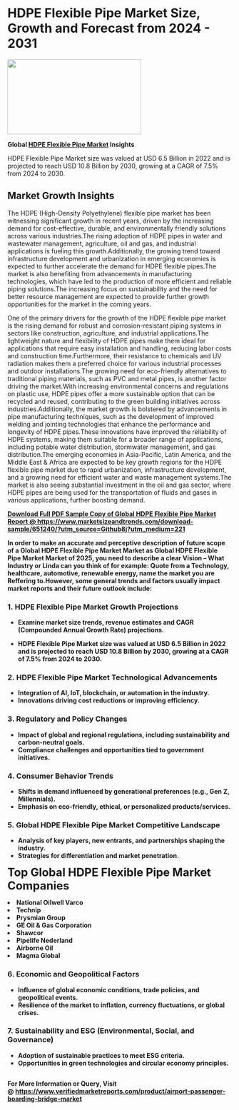 <H1>HDPE Flexible Pipe Market Size, Growth and Forecast from 2024 - 2031</H1><img class="aligncenter size-medium wp-image-584254" src="https://thirdeyenews.in/wp-content/uploads/2024/09/Global-Market-Research-300x168.jpeg" alt="" width="300" height="168" /><p><strong>Global&nbsp;<a href="https://www.marketsizeandtrends.com/download-sample/651240/?utm_source=Github8j?utm_medium=221">HDPE Flexible Pipe Market</a> Insights</strong></p><p>HDPE Flexible Pipe Market size was valued at USD 6.5 Billion in 2022 and is projected to reach USD 10.8 Billion by 2030, growing at a CAGR of 7.5% from 2024 to 2030.</p><p><h2>Market Growth Insights</h2> <p>The HDPE (High-Density Polyethylene) flexible pipe market has been witnessing significant growth in recent years, driven by the increasing demand for cost-effective, durable, and environmentally friendly solutions across various industries.The rising adoption of HDPE pipes in water and wastewater management, agriculture, oil and gas, and industrial applications is fueling this growth.Additionally, the growing trend toward infrastructure development and urbanization in emerging economies is expected to further accelerate the demand for HDPE flexible pipes.The market is also benefiting from advancements in manufacturing technologies, which have led to the production of more efficient and reliable piping solutions.The increasing focus on sustainability and the need for better resource management are expected to provide further growth opportunities for the market in the coming years.</p> <p><strong><a href="download_sample_link"></a></strong></p> <p>One of the primary drivers for the growth of the HDPE flexible pipe market is the rising demand for robust and corrosion-resistant piping systems in sectors like construction, agriculture, and industrial applications.The lightweight nature and flexibility of HDPE pipes make them ideal for applications that require easy installation and handling, reducing labor costs and construction time.Furthermore, their resistance to chemicals and UV radiation makes them a preferred choice for various industrial processes and outdoor installations.The growing need for eco-friendly alternatives to traditional piping materials, such as PVC and metal pipes, is another factor driving the market.With increasing environmental concerns and regulations on plastic use, HDPE pipes offer a more sustainable option that can be recycled and reused, contributing to the green building initiatives across industries.Additionally, the market growth is bolstered by advancements in pipe manufacturing techniques, such as the development of improved welding and jointing technologies that enhance the performance and longevity of HDPE pipes.These innovations have improved the reliability of HDPE systems, making them suitable for a broader range of applications, including potable water distribution, stormwater management, and gas distribution.The emerging economies in Asia-Pacific, Latin America, and the Middle East & Africa are expected to be key growth regions for the HDPE flexible pipe market due to rapid urbanization, infrastructure development, and a growing need for efficient water and waste management systems.The market is also seeing substantial investment in the oil and gas sector, where HDPE pipes are being used for the transportation of fluids and gases in various applications, further boosting demand.<p><strong><a href="get_more_info_link"></p><p><span class=""><strong>Download Full PDF Sample Copy of Global HDPE Flexible Pipe Market Report</strong> @ <a href="https://www.marketsizeandtrends.com/download-sample/651240/?utm_source=Github8j?utm_medium=221" target="_blank">https://www.marketsizeandtrends.com/download-sample/651240/?utm_source=Github8j?utm_medium=221</a></span></p><p>In order to make an accurate and perceptive description of future scope of a Global&nbsp;HDPE Flexible Pipe Market Market as Global&nbsp;HDPE Flexible Pipe Market Market of 2025, you need to describe a clear Vision &ndash; What Industry or Linda can you think of for example: Quote from a Technology, healthcare, automotive, renewable energy, name the market you are Reffering to.However, some general trends and factors usually impact market reports and their future outlook include:</p><h3>1.&nbsp;<strong>HDPE Flexible Pipe Market Growth Projections</strong></h3><ul><li>Examine market size trends, revenue estimates and CAGR (Compounded Annual Growth Rate) projections.</li><li><p>HDPE Flexible Pipe Market size was valued at USD 6.5 Billion in 2022 and is projected to reach USD 10.8 Billion by 2030, growing at a CAGR of 7.5% from 2024 to 2030.</p></li></ul><h3>2.&nbsp;<strong>HDPE Flexible Pipe Market Technological Advancements</strong></h3><ul><li>Integration of AI, IoT, blockchain, or automation in the industry.</li><li>Innovations driving cost reductions or improving efficiency.</li></ul><h3>3.&nbsp;<strong>Regulatory and Policy Changes</strong></h3><ul><li>Impact of global and regional regulations, including sustainability and carbon-neutral goals.</li><li>Compliance challenges and opportunities tied to government initiatives.</li></ul><h3>4.&nbsp;<strong>Consumer Behavior Trends</strong></h3><ul><li>Shifts in demand influenced by generational preferences (e.g., Gen Z, Millennials).</li><li>Emphasis on eco-friendly, ethical, or personalized products/services.</li></ul><h3>5.&nbsp;<strong>Global HDPE Flexible Pipe Market Competitive Landscape</strong></h3><ul><li>Analysis of key players, new entrants, and partnerships shaping the industry.</li><li>Strategies for differentiation and market penetration.</li></ul><p data-pm-slice="1 1 []"><span style="color: inherit; font-family: inherit; font-size: 25px;">Top Global HDPE Flexible Pipe Market Companies</span></p><div class="" data-test-id=""><p><li>National Oilwell Varco</li><li> Technip</li><li> Prysmian Group</li><li> GE Oil & Gas Corporation</li><li> Shawcor</li><li> Pipelife Nederland</li><li> Airborne Oil</li><li> Magma Global</li></p></div><h3>6.&nbsp;<strong>Economic and Geopolitical Factors</strong></h3><ul><li>Influence of global economic conditions, trade policies, and geopolitical events.</li><li>Resilience of the market to inflation, currency fluctuations, or global crises.</li></ul><h3>7.&nbsp;<strong>Sustainability and ESG (Environmental, Social, and Governance)</strong></h3><ul><li>Adoption of sustainable practices to meet ESG criteria.</li><li>Opportunities in green technologies and circular economy principles.</li></ul><h2><strong style="font-size: 14px;">For More Information or Query, Visit @&nbsp;</strong><a style="background-color: #ffffff; font-size: 14px;" href="https://www.marketsizeandtrends.com/report/hdpe-flexible-pipe-market/" target="_blank">https://www.verifiedmarketreports.com/product/airport-passenger-boarding-bridge-market</a></h2>